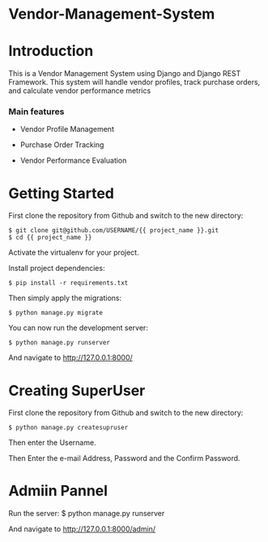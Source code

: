 # Vendor-Management-System

# Introduction

This is a Vendor Management System using Django and Django REST Framework. This system will handle vendor profiles, track purchase orders, and calculate vendor performance metrics


### Main features

* Vendor Profile Management

* Purchase Order Tracking

* Vendor Performance Evaluation

# Getting Started

First clone the repository from Github and switch to the new directory:

    $ git clone git@github.com/USERNAME/{{ project_name }}.git
    $ cd {{ project_name }}
    
Activate the virtualenv for your project.
    
Install project dependencies:

    $ pip install -r requirements.txt
    
    
Then simply apply the migrations:

    $ python manage.py migrate
    

You can now run the development server:

    $ python manage.py runserver

And navigate to http://127.0.0.1:8000/

# Creating SuperUser

First clone the repository from Github and switch to the new directory:

    $ python manage.py createsupruser
    
Then enter the Username.
    
Then Enter the e-mail Address, Password and the Confirm Password.

# Admiin Pannel

Run the server:
    $ python manage.py runserver

And navigate to http://127.0.0.1:8000/admin/
